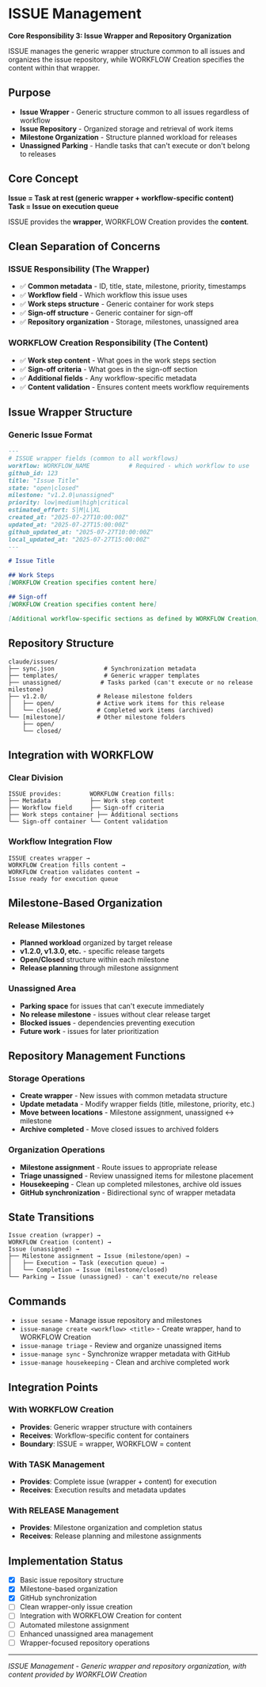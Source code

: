 # ISSUE Management

**Core Responsibility 3: Issue Wrapper and Repository Organization**

ISSUE manages the generic wrapper structure common to all issues and organizes the issue repository, while WORKFLOW Creation specifies the content within that wrapper.

## Purpose

- **Issue Wrapper** - Generic structure common to all issues regardless of workflow
- **Issue Repository** - Organized storage and retrieval of work items  
- **Milestone Organization** - Structure planned workload for releases
- **Unassigned Parking** - Handle tasks that can't execute or don't belong to releases

## Core Concept

**Issue = Task at rest (generic wrapper + workflow-specific content)**  
**Task = Issue on execution queue**

ISSUE provides the **wrapper**, WORKFLOW Creation provides the **content**.

## Clean Separation of Concerns

### ISSUE Responsibility (The Wrapper)
- ✅ **Common metadata** - ID, title, state, milestone, priority, timestamps
- ✅ **Workflow field** - Which workflow this issue uses  
- ✅ **Work steps structure** - Generic container for work steps
- ✅ **Sign-off structure** - Generic container for sign-off
- ✅ **Repository organization** - Storage, milestones, unassigned area

### WORKFLOW Creation Responsibility (The Content)
- ✅ **Work step content** - What goes in the work steps section
- ✅ **Sign-off criteria** - What goes in the sign-off section
- ✅ **Additional fields** - Any workflow-specific metadata
- ✅ **Content validation** - Ensures content meets workflow requirements

## Issue Wrapper Structure

### Generic Issue Format
```markdown
---
# ISSUE wrapper fields (common to all workflows)
workflow: WORKFLOW_NAME           # Required - which workflow to use
github_id: 123
title: "Issue Title"  
state: "open|closed"
milestone: "v1.2.0|unassigned"
priority: low|medium|high|critical
estimated_effort: S|M|L|XL
created_at: "2025-07-27T10:00:00Z"
updated_at: "2025-07-27T15:00:00Z"
github_updated_at: "2025-07-27T10:00:00Z"
local_updated_at: "2025-07-27T15:00:00Z"
---

# Issue Title

## Work Steps
[WORKFLOW Creation specifies content here]

## Sign-off
[WORKFLOW Creation specifies content here]

[Additional workflow-specific sections as defined by WORKFLOW Creation]
```

## Repository Structure

```
claude/issues/
├── sync.json              # Synchronization metadata
├── templates/             # Generic wrapper templates
├── unassigned/           # Tasks parked (can't execute or no release milestone)
├── v1.2.0/              # Release milestone folders
│   ├── open/            # Active work items for this release
│   └── closed/          # Completed work items (archived)  
└── [milestone]/         # Other milestone folders
    ├── open/
    └── closed/
```

## Integration with WORKFLOW

### Clear Division
```
ISSUE provides:        WORKFLOW Creation fills:
├── Metadata           ├── Work step content
├── Workflow field     ├── Sign-off criteria  
├── Work steps container ├── Additional sections
└── Sign-off container └── Content validation
```

### Workflow Integration Flow
```
ISSUE creates wrapper → 
WORKFLOW Creation fills content → 
WORKFLOW Creation validates content →
Issue ready for execution queue
```

## Milestone-Based Organization

### Release Milestones  
- **Planned workload** organized by target release
- **v1.2.0, v1.3.0, etc.** - specific release targets
- **Open/Closed** structure within each milestone
- **Release planning** through milestone assignment

### Unassigned Area
- **Parking space** for issues that can't execute immediately
- **No release milestone** - issues without clear release target
- **Blocked issues** - dependencies preventing execution
- **Future work** - issues for later prioritization

## Repository Management Functions

### Storage Operations
- **Create wrapper** - New issues with common metadata structure
- **Update metadata** - Modify wrapper fields (title, milestone, priority, etc.)
- **Move between locations** - Milestone assignment, unassigned ↔ milestone  
- **Archive completed** - Move closed issues to archived folders

### Organization Operations
- **Milestone assignment** - Route issues to appropriate release
- **Triage unassigned** - Review unassigned items for milestone placement
- **Housekeeping** - Clean up completed milestones, archive old issues
- **GitHub synchronization** - Bidirectional sync of wrapper metadata

## State Transitions

```
Issue creation (wrapper) → 
WORKFLOW Creation (content) →
Issue (unassigned) →
├── Milestone assignment → Issue (milestone/open) →
│   ├── Execution → Task (execution queue) →
│   └── Completion → Issue (milestone/closed)
└── Parking → Issue (unassigned) - can't execute/no release
```

## Commands

- `issue sesame` - Manage issue repository and milestones
- `issue-manage create <workflow> <title>` - Create wrapper, hand to WORKFLOW Creation
- `issue-manage triage` - Review and organize unassigned items
- `issue-manage sync` - Synchronize wrapper metadata with GitHub  
- `issue-manage housekeeping` - Clean and archive completed work

## Integration Points

### With WORKFLOW Creation
- **Provides**: Generic wrapper structure with containers
- **Receives**: Workflow-specific content for containers  
- **Boundary**: ISSUE = wrapper, WORKFLOW = content

### With TASK Management  
- **Provides**: Complete issue (wrapper + content) for execution
- **Receives**: Execution results and metadata updates

### With RELEASE Management
- **Provides**: Milestone organization and completion status
- **Receives**: Release planning and milestone assignments

## Implementation Status

- [x] Basic issue repository structure
- [x] Milestone-based organization
- [x] GitHub synchronization
- [ ] Clean wrapper-only issue creation  
- [ ] Integration with WORKFLOW Creation for content
- [ ] Automated milestone assignment
- [ ] Enhanced unassigned area management
- [ ] Wrapper-focused repository operations

---

*ISSUE Management - Generic wrapper and repository organization, with content provided by WORKFLOW Creation*